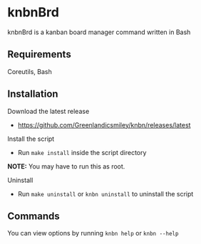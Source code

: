 # knbnBrd

knbnBrd is a kanban board manager command written in Bash

## Requirements

Coreutils, Bash

## Installation
Download the latest release
- https://github.com/Greenlandicsmiley/knbn/releases/latest

Install the script
- Run `make install` inside the script directory

**NOTE:** You may have to run this as root.

Uninstall
- Run `make uninstall` or `knbn uninstall` to uninstall the script

## Commands

You can view options by running `knbn help` or `knbn --help`
